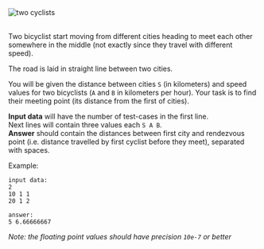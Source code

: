 <div class="text-center">
	<img alt="two cyclists" src="http://s5.postimg.org/suvmy4khj/bycicle_race.png"/>
</div><br/>

Two bicyclist start moving from different cities heading to meet each other somewhere in the middle (not exactly
since they travel with different speed).

The road is laid in straight line between two cities.

You will be given the distance between cities `S` (in kilometers) and speed values for two bicyclists (`A` and `B` in
kilometers per hour). Your task is to find their meeting point (its distance from the first of cities).

**Input data** will have the number of test-cases in the first line.  
Next lines will contain three values each `S A B`.  
**Answer** should contain the distances between first city and rendezvous point (i.e. distance travelled by first cyclist
before they meet), separated with spaces.

Example:

    input data:
	2
	10 1 1
	20 1 2
	
	answer:
	5 6.66666667

*Note: the floating point values should have precision `10e-7` or better*